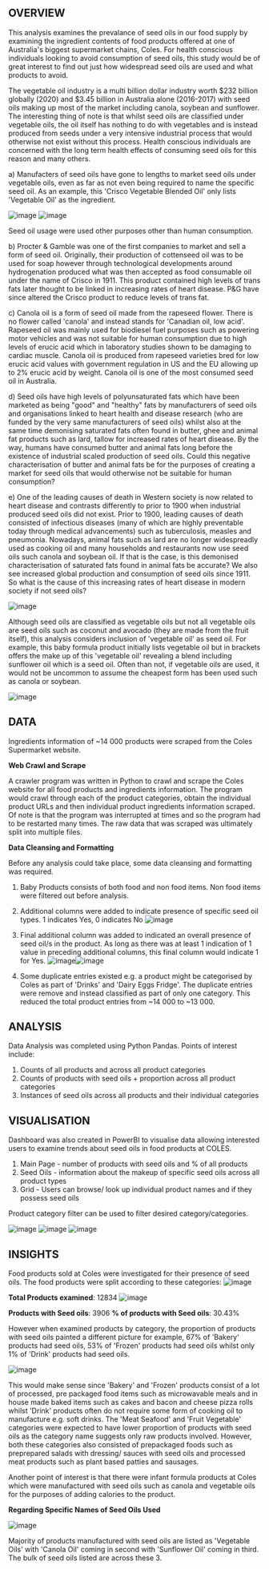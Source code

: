 ## OVERVIEW

This analysis examines the prevalance of seed oils in our food supply by examining the ingredient contents of food products offered at one of Australia's biggest supermarket chains, Coles. For health conscious individuals looking to avoid consumption of seed oils, this study would be of great interest to find out just how widespread seed oils are used and what products to avoid.

The vegetable oil industry is a multi billion dollar industry worth $232 billion globally (2020) and $3.45 billion in Australia alone (2016-2017) with seed oils making up most of the market including canola, soybean and sunflower. The interesting thing of note is that whilst seed oils are classified under vegetable oils, the oil itself has nothing to do with vegetables and is instead produced from seeds under a very intensive industrial process that would otherwise not exist without this process. Health conscious individuals are concerned with the long term health effects of consuming seed oils for this reason and many others.

a) Manufacters of seed oils have gone to lengths to market seed oils under vegetable oils, even as far as not even being required to name the specific seed oil. As an example, this 'Crisco Vegetable Blended Oil' only lists 'Vegetable Oil' as the ingredient.

![image](https://github.com/TON369777/SEED-OIL-ANALYSIS/assets/156875448/41ec3885-00f4-4287-bbd8-7b5c4c77f986) ![image](https://github.com/TON369777/SEED-OIL-ANALYSIS/assets/156875448/034d8b09-7b5c-40b6-a187-cf24d07c04d7)

Seed oil usage were used other purposes other than human consumption.

b) Procter & Gamble was one of the first companies to market and sell a form of seed oil. Originally, their production of cottenseed oil was to be used for soap however through technological developments around hydrogenation produced what was then accepted as food consumable oil under the name of Crisco in 1911. This product contained high levels of trans fats later thought to be linked in increasing rates of heart disease. P&G have since altered the Crisco product to reduce levels of trans fat.

c) Canola oil is a form of seed oil made from the rapeseed flower. There is no flower called 'canola' and instead stands for 'Canadian oil, low acid'. Rapeseed oil was mainly used for biodiesel fuel purposes such as powering motor vehicles and was not suitable for human consumption due to high levels of erucic acid which in laboratory studies shown to be damaging to cardiac muscle. Canola oil is produced from rapeseed varieties bred for low erucic acid values with government regulation in US and the EU allowing up to 2% erucic acid by weight. Canola oil is one of the most consumed seed oil in Australia.

d) Seed oils have high levels of polyunsaturated fats which have been marketed as being "good" and "healthy" fats by manufacturers of seed oils and organisations linked to heart health and disease research (who are funded by the very same manufacturers of seed oils) whilst also at the same time demonising saturated fats often found in butter, ghee and animal fat products such as lard, tallow for increased rates of heart disease. By the way,  humans have consumed butter and animal fats long before the existence of industrial scaled production of seed oils. Could this negative characterisation of butter and animal fats be for the purposes of creating a market for seed oils that would otherwise not be suitable for human consumption?

e) One of the leading causes of death in Western society is now related to heart disease and contrasts differently to prior to 1900 when industrial produced seed oils did not exist. Prior to 1900, leading causes of death consisted of infectious diseases (many of which are highly preventable today through medical advancements) such as tuberculosis, measles and pneumonia. Nowadays, animal fats such as lard are no longer widespreadly used as cooking oil and many households and restaurants now use seed oils such canola and soybean oil. If that is the case, is this demonised characterisation of saturated fats found in animal fats be accurate? We also see increased global production and consumption of seed oils since 1911. So what is the cause of this increasing rates of heart disease in modern society if not seed oils?

![image](https://github.com/TON369777/SEED-OIL-ANALYSIS/assets/156875448/ad1d4465-abc3-4ccc-a82b-fd5956167fdd)

Although seed oils are classified as vegetable oils but not all vegetable oils are seed oils such as coconut and avocado (they are made from the fruit itself), this analysis considers inclusion of 'vegetable oil' as seed oil. For example, this baby formula product initially lists vegetable oil but in brackets offers the make up of this 'vegetable oil' revealing a blend including sunflower oil which is a seed oil. Often than not, if vegetable oils are used, it would not be uncommon to assume the cheapest form has been used such as canola or soybean.

![image](https://github.com/TON369777/SEED-OIL-ANALYSIS/assets/156875448/fc6aaf29-1f7b-476b-927f-0ff2e7be2450)


## DATA
Ingredients information of ~14 000 products were scraped from the Coles Supermarket website. 

**Web Crawl and Scrape**

A crawler program was written in Python to crawl and scrape the Coles website for all food products and ingredients information. The program would crawl through each of the product categories, obtain the individual product URLs and then individual product ingredients information scraped. Of note is that the program was interrupted at times and so the program had to be restarted many times. The raw data that was scraped was ultimately split into multiple files.

**Data Cleansing and Formatting**

Before any analysis could take place, some data cleansing and formatting was required.

1) Baby Products consists of both food and non food items. Non food items were filtered out before analysis.
2) Additional columns were added to indicate presence of specific seed oil types. 1 indicates Yes, 0 indicates No
![image](https://github.com/TON369777/SEED-OIL-ANALYSIS/assets/156875448/c3e992ce-bfd4-4f81-9dc3-00f3b9de3265)
3) Final additional column was added to indicated an overall presence of seed oil/s in the product. As long as there was at least 1 indication of 1 value in preceding additional columns, this final column would indicate 1 for Yes.
![image](https://github.com/TON369777/SEED-OIL-ANALYSIS/assets/156875448/c1168f68-f462-44e5-8b56-cd5c59d0efcb)![image](https://github.com/TON369777/SEED-OIL-ANALYSIS/assets/156875448/e4549483-44a0-4427-a985-d51115b3037a)

4) Some duplicate entries existed e.g. a product might be categorised by Coles as part of 'Drinks' and 'Dairy Eggs Fridge'. The duplicate entries were remove and instead classified as part of only one category. This reduced the total product entries from ~14 000 to ~13 000.

## ANALYSIS
Data Analysis was completed using Python Pandas. Points of interest include:
1) Counts of all products and across all product categories
2) Counts of products with seed oils + proportion across all product categories
3) Instances of seed oils across all products and their individual categories


## VISUALISATION
Dashboard was also created in PowerBI to visualise data allowing interested users to examine trends about seed oils in food products at COLES.

1) Main Page - number of products with seed oils and % of all products
2) Seed Oils - information about the makeup of specific seed oils across all product types
3) Grid - Users can browse/ look up individual product names and if they possess seed oils

Product category filter can be used to filter desired category/categories.

![image](https://github.com/TON369777/SEED-OIL-ANALYSIS/assets/156875448/3de64409-9edf-486a-80dc-58af240dd3d2)
![image](https://github.com/TON369777/SEED-OIL-ANALYSIS/assets/156875448/9c62f060-bfe5-42fe-9f31-af486a2eea68)
![image](https://github.com/TON369777/SEED-OIL-ANALYSIS/assets/156875448/ecb72c38-f85e-4781-8889-c1f9ee048c1e)


## INSIGHTS

Food products sold at Coles were investigated for their presence of seed oils. The food products were split according to these categories:
![image](https://github.com/TON369777/SEED-OIL-ANALYSIS/assets/156875448/388ba089-369e-49a0-ae0f-0155840028be)

**Total Products examined**: 12834
![image](https://github.com/TON369777/SEED-OIL-ANALYSIS/assets/156875448/4de488e9-0b3c-479e-9e5c-307b69309df9)

**Products with Seed oils**: 3906
**% of products with Seed oils**: 30.43%

However when examined products by category, the proportion of products with seed oils painted a different picture for example, 67% of 'Bakery' products had seed oils, 53% of 'Frozen' products had seed oils whilst only 1% of 'Drink' products had seed oils.

![image](https://github.com/TON369777/SEED-OIL-ANALYSIS/assets/156875448/bf0baf7d-bfd0-42bc-acae-55c8ca844ae3)

This would make sense since 'Bakery' and 'Frozen' products consist of a lot of processed, pre packaged food items such as microwavable meals and in house made baked items such as cakes and bacon and cheese pizza rolls whilst 'Drink' products often do not require some form of cooking oil to manufacture e.g. soft drinks.
The 'Meat Seafood' and 'Fruit Vegetable' categories were expected to have lower proportion of products with seed oils as the category name suggests only raw products involved. However, both these categories also consisted of prepackaged foods such as preprepared salads with dressing/ sauces with seed oils and processed meat products such as plant based patties and sausages.

Another point of interest is that there were infant formula products at Coles which were manufactured with seed oils such as canola and vegetable oils for the purposes of adding calories to the product. 

**Regarding Specific Names of Seed Oils Used**

![image](https://github.com/TON369777/SEED-OIL-ANALYSIS/assets/156875448/746ccaf1-64bf-444d-acf5-209d8a489ec9)

Majority of products manufactured with seed oils are listed as 'Vegetable Oils' with 'Canola Oil' coming in second with 'Sunflower Oil' coming in third. The bulk of seed oils listed are across these 3.
